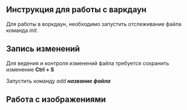 ## Инструкция для работы с варкдаун
Для работы в воркдаун, необходимо запустить отслеживание файла команда *init*.
## Запись изменений 
Для ведения и контроля изменений файла требуется сохранить изменение **Ctrl + S**

Запустить команду *add **название файла***
## Работа с изображениями


